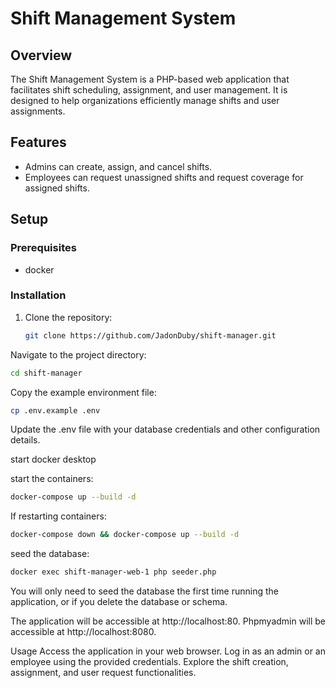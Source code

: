 # Shift Management System

## Overview

The Shift Management System is a PHP-based web application that facilitates shift scheduling, assignment, and user management. It is designed to help organizations efficiently manage shifts and user assignments.

## Features

- Admins can create, assign, and cancel shifts.
- Employees can request unassigned shifts and request coverage for assigned shifts.

## Setup

### Prerequisites

- docker

### Installation

1. Clone the repository:

   ```bash
   git clone https://github.com/JadonDuby/shift-manager.git
   ```
Navigate to the project directory:
  ```bash
  cd shift-manager
  ```
Copy the example environment file:
```bash
cp .env.example .env
```
Update the .env file with your database credentials and other configuration details.

start docker desktop

start the containers:
```bash
docker-compose up --build -d
```

If restarting containers:
```bash
docker-compose down && docker-compose up --build -d
```

seed the database:
```bash
docker exec shift-manager-web-1 php seeder.php 
```
You will only need to seed the database the first time running the application, or if you delete the database or schema.

The application will be accessible at http://localhost:80.
Phpmyadmin will be accessible at http://localhost:8080.

Usage
Access the application in your web browser.
Log in as an admin or an employee using the provided credentials.
Explore the shift creation, assignment, and user request functionalities.
